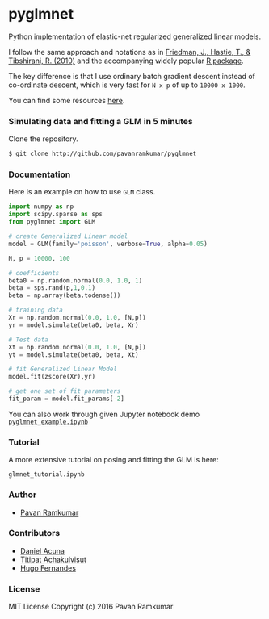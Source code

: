 # pyglmnet

Python implementation of elastic-net regularized generalized linear models.

I follow the same approach and notations as in
[Friedman, J., Hastie, T., & Tibshirani, R. (2010)](https://core.ac.uk/download/files/153/6287975.pdf)
and the accompanying widely popular [R package](https://web.stanford.edu/~hastie/glmnet/glmnet_alpha.html).

The key difference is that I use ordinary batch gradient descent instead of co-ordinate descent, which is very fast for `N x p` of up to `10000 x 1000`.

You can find some resources [here](resources.md).


### Simulating data and fitting a GLM in 5 minutes

Clone the repository.

```bash
$ git clone http://github.com/pavanramkumar/pyglmnet
```


### Documentation

Here is an example on how to use `GLM` class.

```python
import numpy as np
import scipy.sparse as sps
from pyglmnet import GLM

# create Generalized Linear model
model = GLM(family='poisson', verbose=True, alpha=0.05)

N, p = 10000, 100

# coefficients
beta0 = np.random.normal(0.0, 1.0, 1)
beta = sps.rand(p,1,0.1)
beta = np.array(beta.todense())

# training data
Xr = np.random.normal(0.0, 1.0, [N,p])
yr = model.simulate(beta0, beta, Xr)

# Test data
Xt = np.random.normal(0.0, 1.0, [N,p])
yt = model.simulate(beta0, beta, Xt)

# fit Generalized Linear Model
model.fit(zscore(Xr),yr)

# get one set of fit parameters
fit_param = model.fit_params[-2]
```

You can also work through given Jupyter notebook demo
[`pyglmnet_example.ipynb`](pyglmnet_example.ipynb)


### Tutorial

A more extensive tutorial on posing and fitting the GLM is here:

```
glmnet_tutorial.ipynb
```


### Author

* [Pavan Ramkumar](http:/github.com/pavanramkumar)


### Contributors

* [Daniel Acuna](http:/github.com/daniel-acuna)
* [Titipat Achakulvisut](http:/github.com/titipata)
* [Hugo Fernandes](http:/github.com/hugoguh)


### License

MIT License Copyright (c) 2016 Pavan Ramkumar
